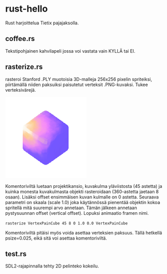 # rust-hello
Rust harjoittelua Tietix pajajaksolla.

## coffee.rs
Tekstipohjainen kahvilapeli jossa voi vastata vain KYLLÄ tai EI.

## rasterize.rs
rasteroi Stanford .PLY muotoisia 3D-malleja 256x256 pixelin spriteiksi, piirtämällä
niiden paksuiksi paisutetut verteksit .PNG-kuvaksi. Tukee verteksivärejä.

![Rasteroidut verteksit](https://raw.githubusercontent.com/nikoiivari/rust-hello/main/raster.png)

Komentoriviltä luetaan projektikansio, kuvakulma yläviistosta (45 astetta) ja kuinka monesta kuvakulmasta objekti rasteroidaan (360-astetta jaetaan 8 osaan). Lisäksi offset ensimmäisen kuvan kulmalle on 0 astetta. Seuraava parametri on skaala (scale 1.0) joka käytännössä pienentää objektin kokoa spritellä mitä suurempi arvo annetaan. Tämän jälkeen annetaan pystysuunnan offset (vertical offset). Lopuksi animaatio framen nimi.

`rasterize VertexPainCube 45 8 0 1.0 0.0 VertexPainCube`

Komentoriviltä pitäisi myös voida asettaa verteksien paksuus.
Tällä hetkellä psize=0.025, eikä sitä voi asettaa komentoriviltä.

## test.rs
SDL2-rajapinnalla tehty 2D pelinteko kokeilu.
